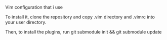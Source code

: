 Vim configuration that i use

To install it, clone the repository and copy .vim directory and .vimrc into your user directory.

Then, to install the plugins, run git submodule init && git submodule update
